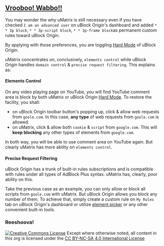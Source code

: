 ## [Vrooboo! Wabbo!!](https://umatrix-rules.github.io/#ovagarava)

You may wonder the why uMatrix is still necessary even if you have checked `I am an advanced user` on uBlock Origin's dashboard and added `* * 3p block`, `* * 3p-script block`, `* * 3p-frame block`as permanent custom rules toward uBlock Origin.

By applying with those preferences, you are toggling [Hard Mode](https://github.com/gorhill/uBlock/wiki/Blocking-mode:-hard-mode) of uBlock Origin.

uMatrix concentrates on, conclusively, `elements control` while uBlock Origin handles `domain control` & `precise request filtering`. This explains as:

#### Elements Control

On any video playing page on YouTube, you will find YouTube comment area is block by both uMatrix or uBlock Origin [Hard Mode](https://github.com/gorhill/uBlock/wiki/Blocking-mode:-hard-mode). To restore the facility, you shall:

- on uBlock Origin toolbar button's popping up, click & allow web requests from `goole.com`. In this case, **any type** of web requests from `goole.com` is allowed.
- on uMatrix, click & allow both `cookie` & `script` from `google.com`. This will **keep blocking** any other types of elements from `google.com`.

In both way, you will be able to use comment area on YouTube again. But clearly uMatrix has more ability on `elements control`.

#### Precise Request Filtering

uBlock Origin has a trunk of built-in rules subscriptions and is compatible with rules under all types of AdBlock Plus syntax. uMatrix has, clearly, poor ability on this.

Take the previous case as an example, you can only allow or block all scripts from `goole.com` with uMatrix. But uBlock Origin allows you block any number of them. To achieve that, simply create a custom rule on `My Rules` tab on uBlock Origin's dashboard or utilize [element picker](https://github.com/gorhill/uBlock/wiki/Element-picker) or any other convenient built-in tools.

### Reeshoova!

<a rel="license" href="http://creativecommons.org/licenses/by-nc-sa/4.0/"><img alt="Creative Commons License" style="border-width:0" src="https://i.creativecommons.org/l/by-nc-sa/4.0/88x31.png" /></a>
Except where otherwise noted, all content in this org is licensed under the <a rel="license" href="http://creativecommons.org/licenses/by-nc-sa/4.0/">CC BY-NC-SA 4.0 International License</a>